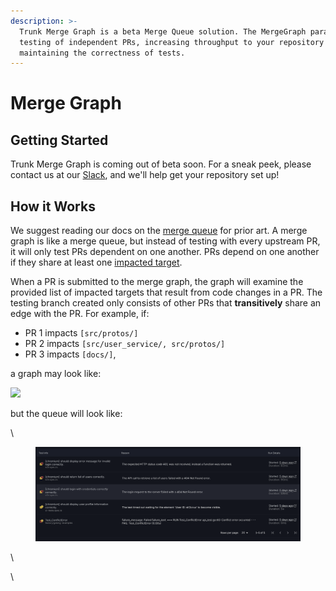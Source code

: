 ```yaml
---
description: >-
  Trunk Merge Graph is a beta Merge Queue solution. The MergeGraph parallelizes
  testing of independent PRs, increasing throughput to your repository while
  maintaining the correctness of tests.
---
```


# Merge Graph

## Getting Started

Trunk Merge Graph is coming out of beta soon. For a sneak peek, please contact us at our [Slack](https://slack.trunk.io/), and we'll help get your repository set up!

## How it Works

We suggest reading our docs on the [merge queue](../merge/) for prior art. A merge graph is like a merge queue, but instead of testing with every upstream PR, it will only test PRs dependent on one another. PRs depend on one another if they share at least one [impacted target](impacted-targets.md).

When a PR is submitted to the merge graph, the graph will examine the provided list of impacted targets that result from code changes in a PR. The testing branch created only consists of other PRs that **transitively** share an edge with the PR. For example, if:

* PR 1 impacts `[src/protos/]`
* PR 2 impacts `[src/user_service/, src/protos/]`
* PR 3 impacts `[docs/]`,

a graph may look like:

![](<../.gitbook/assets/Screen Shot 2023-08-22 at 1.52.51 PM.png>)

but the queue will look like:

\


<figure><img src="../.gitbook/assets/image (1).png" alt=""><figcaption></figcaption></figure>

\


\
